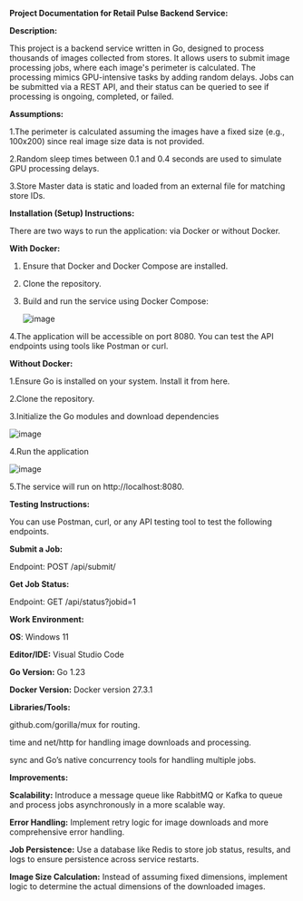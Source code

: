 **Project Documentation for Retail Pulse Backend Service:**

__Description:__

This project is a backend service written in Go, designed to process thousands of images collected from stores. It allows users to submit image processing jobs, where each image's perimeter is calculated. The processing mimics GPU-intensive tasks by adding random delays. Jobs can be submitted via a REST API, and their status can be queried to see if processing is ongoing, completed, or failed.

__Assumptions:__

1.The perimeter is calculated assuming the images have a fixed size (e.g., 100x200) since real image size data is not provided.

2.Random sleep times between 0.1 and 0.4 seconds are used to simulate GPU processing delays.

3.Store Master data is static and loaded from an external file for matching store IDs.



__Installation (Setup) Instructions:__

There are two ways to run the application: via Docker or without Docker.

__With Docker:__

1. Ensure that Docker and Docker Compose are installed.
2. Clone the repository.
3. Build and run the service using Docker Compose:
   
   ![image](https://github.com/user-attachments/assets/48f4c465-a418-43a0-8ac2-7b38d768f941)


   
4.The application will be accessible on port 8080. You can test the API endpoints using tools like Postman or curl.

__Without Docker:__

1.Ensure Go is installed on your system. Install it from here.

2.Clone the repository.

3.Initialize the Go modules and download dependencies


![image](https://github.com/user-attachments/assets/33cfaaa7-d300-453e-b695-d2265687e28b)


4.Run the application

![image](https://github.com/user-attachments/assets/deb51c8a-da19-41b5-b1d8-cb97e3fb36de)

5.The service will run on http://localhost:8080.


__Testing Instructions:__

You can use Postman, curl, or any API testing tool to test the following endpoints.

__Submit a Job:__

Endpoint: POST /api/submit/ 

__Get Job Status:__

Endpoint: GET /api/status?jobid=1


__Work Environment:__

__OS__: Windows 11

__Editor/IDE:__ Visual Studio Code

__Go Version:__ Go 1.23

__Docker Version:__ Docker version 27.3.1

__Libraries/Tools:__

github.com/gorilla/mux for routing.

time and net/http for handling image downloads and processing.

sync and Go’s native concurrency tools for handling multiple jobs.


__Improvements:__

__Scalability:__ Introduce a message queue like RabbitMQ or Kafka to queue and process jobs asynchronously in a more scalable way.

__Error Handling:__ Implement retry logic for image downloads and more comprehensive error handling.

__Job Persistence:__ Use a database like Redis to store job status, results, and logs to ensure persistence across service restarts.

__Image Size Calculation:__ Instead of assuming fixed dimensions, implement logic to determine the actual dimensions of the downloaded images.


